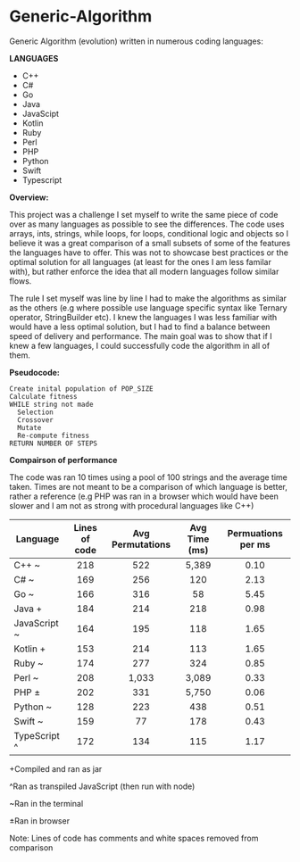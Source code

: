 # Generic-Algorithm
Generic Algorithm (evolution) written in numerous coding languages:

  __LANGUAGES__
  * C++
  * C#
  * Go
  * Java
  * JavaScipt
  * Kotlin
  * Ruby
  * Perl
  * PHP
  * Python
  * Swift
  * Typescript

 __Overview:__
 
This project was a challenge I set myself to write the same piece of code over as many languages as possible to see the differences. The code uses arrays, ints, strings, while loops, for loops, conditional logic and objects so I believe it was a great comparison of a small subsets of some of the features the languages have to offer. This was not to showcase best practices or the optimal solution for all languages (at least for the ones I am less familar with), but rather enforce the idea that all modern languages follow similar flows.

The rule I set myself was line by line I had to make the algorithms as similar as the others (e.g where possible use language  specific syntax like Ternary operator, StringBuilder etc). I knew the languages I was less familiar with would have a less optimal solution, but I had to find a balance between speed of delivery and performance. The main goal was to show that if I knew a few languages, I could successfully code the algorithm in all of them.

 __Pseudocode:__
  ```
  Create inital population of POP_SIZE
  Calculate fitness
  WHILE string not made
    Selection
    Crossover
    Mutate
    Re-compute fitness
  RETURN NUMBER OF STEPS
```

__Compairson of performance__

The code was ran 10 times using a pool of 100 strings and the average time taken. Times are not meant to be a comparison of which language is better, rather a reference (e.g PHP was ran in a browser which would have been slower and I am not as strong with procedural languages like C++)

| Language | Lines of code| Avg Permutations | Avg Time (ms) | Permuations per ms |
| ------------- |:-------------:|:-------------:|:-------------:|:-------------:|
| C++ ~     | 218 | 522 | 5,389 | 0.10 |
| C# ~      | 169| 256 | 120 | 2.13 |
| Go ~ | 166 | 316 | 58 | 5.45 |
| Java + |  184 | 214 | 218 | 0.98 |
| JavaScript ~ | 164 | 195 | 118 | 1.65 |
| Kotlin +| 153 | 214 | 113 | 1.65 |
| Ruby ~ | 174 | 277 | 324 | 0.85 |
| Perl ~ | 208 | 1,033 | 3,089 | 0.33 |
| PHP ± | 202 | 331 | 5,750 | 0.06 |
| Python ~ | 128 | 223 | 438 | 0.51 |
| Swift ~ | 159 | 77 | 178 | 0.43 |
| TypeScript ^ | 172 | 134 | 115 | 1.17 |

+Compiled and ran as jar

^Ran as transpiled JavaScript (then run with node)

~Ran in the terminal

±Ran in browser

Note: Lines of code has comments and white spaces removed from comparison

